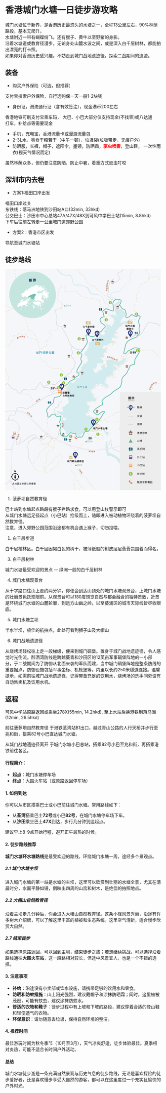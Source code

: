 # 香港城门水塘一日徒步游攻略

城门水塘位于新界，是香港历史最悠久的水塘之一，全程13公里左右，90%林荫路段，基本无爬升。  
水塘附近一带有蝴蝶纷飞，还有猴子、黄牛以至野猪的身影。  
沿着水塘道或教育径漫步，无论身处山麓水波之间，或是深入白千层树林，都能拍出漂亮的打卡照。  
如果你对香港历史感兴趣，不妨走到城门战地遗迹径，探索二战期间的遗迹。  

## 装备

- 购买户外保险（可选，但推荐）

支付宝搜索户外保险，自行选购保一天一般1-2块钱  

- 身份证，港澳通行证（含有效签注），现金港币200左右

香港地铁可刷支付宝乘车码， 大巴、小巴大部分仅支持现金(不找零)或八达通  
打车，补给点等需要现金

- 手机，充电宝，香港流量卡或漫游流量包
- 2-3L水，零食干粮若干（中午一顿），垃圾袋(垃圾带走，无痕户外)
- 防晒服，长裤，帽子，遮阳伞，墨镜，防晒霜，<strong style="color:red;">驱虫喷雾</strong>，登山鞋， 一次性雨衣(视天气情况而定)

虽然林荫众多，但仍要注意防晒，防止中暑，着重方式蚊虫叮咬  

## 深圳市内去程

- 方案1:福田口岸出发

福田口岸过关  
东铁线：落马洲地铁到沙田站A口(32min, 33hkd)  
公交巴士：沙田市中心总站47A/47X/48X到可风中学巴士站(15min, 8.8hkd)  
下车后往前左转走一公里城门道郊野公园

- 方案2：香港市区出发

导航至城门水塘站

## 徒步路线

![城门水塘游览图](./mainMap.jpg)

1. 菠萝坝自然教育径

巴士站到水塘起点路段有猴子拦路求食，可以用登山杖警示即可  
从城门水塘远足径起点（小巴站）拾级而上，随即进入被动植物环绕着的菠萝坝自然教育径。  
注意，进入郊野公园范围沿途都有机会遇上猴子，切勿投喂。  

1. 白千层步道

白千层植林区。白千层因褐白色的树干，被薄纸般的树皮层层叠叠包围着而得名。

3. 白千层树林

城门水塘最受欢迎的景点 -- 绿洲一般的白千层树林

4. 城门水塘观景台

从十字路口往山上走约两分钟，你便会到达山顶处的城门水塘观景台，上城门水塘的壮丽景色跃现眼前。从观景台可以180度饱览自然与都会融合的独特景致，近景是环绕城门水塘的山麓轮廓，到远方山幽之岭，以至葵涌区的城市天际线皆尽收眼底。

5. 城门水塘主坝

半水半坝，极佳的航拍点，此处可看到狮子山及大帽山

6. 城门战地遗迹径

从烧烤场轻松往上走一段梯级，便来到城门碉堡。置身于城门战地遗迹径，令人感觉时光倒流。醉酒湾防线是跨越葵青和沙田区的12英亩军事碉堡阵地的一小部分，于二战期间为了防御从北面来袭的军队而建，当中城门碉堡阵地是整条防线的重要据点，防御设施包括军事坐标、机枪堡等，内里以长约250米隧道连接。温馨提示，如需前往城门战地遗迹径，记得带备充足的饮用水，烧烤场的洗手间旁设有自动售卖机及饮用水机。

## 返程

可风中学站原路返回或乘坐278X(55min, 14.2hkd), 至上水站后换港铁到落马洲(12min, 26.5hkd)

前往菠萝坝自然教育径
于港铁荃湾站B1出口，越过青山公路的人行天桥并步行至兆和街，搭乘82号小巴直达城门水塘。

从城门战地遗迹径离开
于城门水塘小巴总站，搭乘82号小巴至兆和街，再搭乘港铁前往各区。

#### 行程简介：
- **起点**：城门水塘停车场
- **终点**：大围火车站（或原路返回停车场）

#### 1. 如何到达
你可以从市区搭乘巴士或小巴前往城门水塘。常用路线如下：
- 从**荃湾**搭乘巴士**72号**或小巴**82号**，在城门水塘停车场下车。
- 从**沙田**乘坐巴士**47X**到达，步行几分钟到达起点。

建议早上8-9点开始行程，避开正午最热的时候。

#### 2. 徒步路线推荐

**城门水塘环水塘路线**是最受欢迎的路线，环绕城门水塘一周，途经多个景观点。

##### 2.1 城门水塘主坝
进入城门水塘的第一站是水塘的主坝，这里可以欣赏到壮丽的水塘全景，尤其在清晨时分，水面平静如镜，倒映出四周的山峦和树木，是绝佳的拍照地点。

##### 2.2 大帽山自然教育径
沿着主坝走几分钟后，你会进入大帽山自然教育径。这条小径风景秀丽，沿途有许多树木介绍牌，可以了解这里丰富的植被和生态系统。这里空气清新，适合慢步欣赏大自然。

##### 2.7 结束徒步
如果选择原路返回，可以回到主坝，结束徒步之旅；若想继续挑战，可以选择沿着路线通往**大围火车站**，这一段路相对较长，但途中风景宜人，也是一个不错的选择。

#### 3. 注意事项
- **补给**：沿途没有小卖部或饮水设施，请携带足够的饮用水和零食。
- **防晒和防蚊措施**：山上阳光强烈，建议戴帽子和涂抹防晒霜；同时，这里植被茂密，可能有蚊虫，建议涂抹防蚊水。
- **舒适的衣物和鞋子**：徒步过程中有上坡和下坡的路段，建议穿着合适的登山鞋和轻便透气的衣物。
- **环保意识**：请勿随意丢垃圾，保持自然环境的整洁。

#### 4. 推荐时间
最佳游玩时间为秋冬季节（10月至3月），天气凉爽舒适，徒步体验最佳。夏季相对炎热，可能不适合长时间户外活动。

#### 总结
城门水塘徒步游是一条充满自然景观与历史气息的徒步路线，无论是喜欢探险的徒步爱好者，还是喜欢慢步享受大自然的游客，都可以在这里度过一个充实且愉快的户外时光。